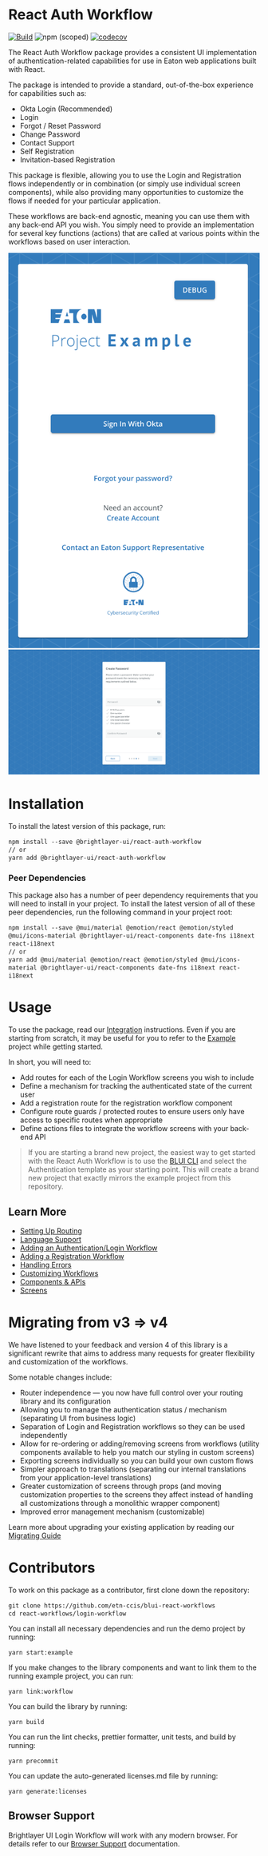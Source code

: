 # React Auth Workflow

[![Build](https://github.com/etn-ccis/blui-react-workflows/actions/workflows/blui-ci.yml/badge.svg?branch=master)](https://github.com/etn-ccis/blui-react-workflows/actions/workflows/blui-ci.yml) ![npm (scoped)](https://img.shields.io/npm/v/@brightlayer-ui/react-auth-workflow) [![codecov](https://codecov.io/gh/etn-ccis/blui-react-workflows/branch/master/graph/badge.svg?token=H18T75WBFS)](https://codecov.io/gh/etn-ccis/blui-react-workflows)

The React Auth Workflow package provides a consistent UI implementation of authentication-related capabilities for use in Eaton web applications built with React.

The package is intended to provide a standard, out-of-the-box experience for capabilities such as:

-   Okta Login (Recommended)
-   Login
-   Forgot / Reset Password
-   Change Password
-   Contact Support
-   Self Registration
-   Invitation-based Registration

This package is flexible, allowing you to use the Login and Registration flows independently or in combination (or simply use individual screen components), while also providing many opportunities to customize the flows if needed for your particular application.

These workflows are back-end agnostic, meaning you can use them with any back-end API you wish. You simply need to provide an implementation for several key functions (actions) that are called at various points within the workflows based on user interaction.

![Okta Login](https://raw.githubusercontent.com/etn-ccis/blui-react-workflows/master/login-workflow/media/okta-login.png)
![Password](https://raw.githubusercontent.com/etn-ccis/blui-react-workflows/master/login-workflow/media/password.png)

# Installation

To install the latest version of this package, run:

```shell
npm install --save @brightlayer-ui/react-auth-workflow
// or
yarn add @brightlayer-ui/react-auth-workflow
```

### Peer Dependencies

This package also has a number of peer dependency requirements that you will need to install in your project. To install the latest version of all of these peer dependencies, run the following command in your project root:

```
npm install --save @mui/material @emotion/react @emotion/styled @mui/icons-material @brightlayer-ui/react-components date-fns i18next react-i18next
// or
yarn add @mui/material @emotion/react @emotion/styled @mui/icons-material @brightlayer-ui/react-components date-fns i18next react-i18next
```

# Usage

To use the package, read our [Integration](https://github.com/etn-ccis/blui-react-workflows/tree/master/login-workflow/docs/integration.md) instructions. Even if you are starting from scratch, it may be useful for you to refer to the [Example](https://github.com/etn-ccis/blui-react-workflows/tree/master/login-workflow/example) project while getting started.

In short, you will need to:

-   Add routes for each of the Login Workflow screens you wish to include
-   Define a mechanism for tracking the authenticated state of the current user
-   Add a registration route for the registration workflow component
-   Configure route guards / protected routes to ensure users only have access to specific routes when appropriate
-   Define actions files to integrate the workflow screens with your back-end API

> If you are starting a brand new project, the easiest way to get started with the React Auth Workflow is to use the [BLUI CLI](https://www.npmjs.com/package/@brightlayer-ui/cli) and select the Authentication template as your starting point. This will create a brand new project that exactly mirrors the example project from this repository.

## Learn More

-   [Setting Up Routing](https://github.com/etn-ccis/blui-react-workflows/tree/master/login-workflow/docs/routing.md)
-   [Language Support](https://github.com/etn-ccis/blui-react-workflows/tree/master/login-workflow/docs/language-support.md)
-   [Adding an Authentication/Login Workflow](https://github.com/etn-ccis/blui-react-workflows/tree/master/login-workflow/docs/authentication-workflow.md)
-   [Adding a Registration Workflow](https://github.com/etn-ccis/blui-react-workflows/tree/master/login-workflow/docs/registration-workflow.md)
-   [Handling Errors](https://github.com/etn-ccis/blui-react-workflows/tree/master/login-workflow/docs/error-management.md)
-   [Customizing Workflows](https://github.com/etn-ccis/blui-react-workflows/tree/master/login-workflow/docs/customization.md)
-   [Components & APIs](https://github.com/etn-ccis/blui-react-workflows/tree/master/login-workflow/docs/components/README.md)
-   [Screens](https://github.com/etn-ccis/blui-react-workflows/tree/master/login-workflow/docs/screens/README.md)

# Migrating from v3 => v4

We have listened to your feedback and version 4 of this library is a significant rewrite that aims to address many requests for greater flexibility and customization of the workflows.

Some notable changes include:

-   Router independence — you now have full control over your routing library and its configuration
-   Allowing you to manage the authentication status / mechanism (separating UI from business logic)
-   Separation of Login and Registration workflows so they can be used independently
-   Allow for re-ordering or adding/removing screens from workflows (utility components available to help you match our styling in custom screens)
-   Exporting screens individually so you can build your own custom flows
-   Simpler approach to translations (separating our internal translations from your application-level translations)
-   Greater customization of screens through props (and moving customization properties to the screens they affect instead of handling all customizations through a monolithic wrapper component)
-   Improved error management mechanism (customizable)

Learn more about upgrading your existing application by reading our [Migrating Guide](https://github.com/etn-ccis/blui-react-workflows/tree/master/login-workflow/docs/migration-guide-3-4.md)

# Contributors

To work on this package as a contributor, first clone down the repository:

```shell
git clone https://github.com/etn-ccis/blui-react-workflows
cd react-workflows/login-workflow
```

You can install all necessary dependencies and run the demo project by running:

```shell
yarn start:example
```

If you make changes to the library components and want to link them to the running example project, you can run:

```shell
yarn link:workflow
```

You can build the library by running:

```shell
yarn build
```

You can run the lint checks, prettier formatter, unit tests, and build by running:

```shell
yarn precommit
```

You can update the auto-generated licenses.md file by running:

```shell
yarn generate:licenses
```

## Browser Support

Brightlayer UI Login Workflow will work with any modern browser. For details refer to our [Browser Support](https://brightlayer-ui.github.io/development/frameworks-web/react#browser-support) documentation.
